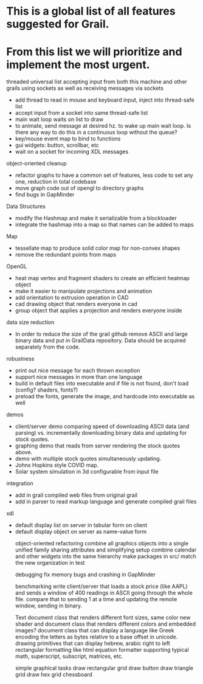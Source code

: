 # This is a global list of all features suggested for Grail.
# From this list we will prioritize and implement the most urgent.

threaded universal list accepting input from both this machine and other grails using sockets as well as receiving messages via sockets
* add thread to read in mouse and keyboard input, inject into thread-safe list
* accept input from a socket into same thread-safe list
* main wait loop waits on list to draw
* to animate, send message at desired hz. to wake up main wait loop. Is there any way to do this in a continuous loop without the queue?
* key/mouse event map to bind to functions
* gui widgets: button, scrollbar, etc
* wait on a socket for incoming XDL messages

object-oriented cleanup
* refactor graphs to have a common set of features, less code to set any one, reduction in total codebase
* move graph code out of opengl to directory graphs
* find bugs in GapMinder


Data Structures
* modify the Hashmap and make it serializable from a blockloader
* integrate the hashmap into a map so that names can be added to maps

Map
* tessellate map to produce solid color map for non-convex shapes
* remove the redundant points from maps


OpenGL
* heat map vertex and fragment shaders to create an efficient heatmap object
* make it easier to manipulate projections and animation
* add orientation to extrusion operation in CAD
* cad drawing object that renders everyone in cad
* group object that applies a projection and renders everyone inside

data size reduction
* In order to reduce the size of the grail github remove ASCII and large binary data and put in GrailData repository. Data should be acquired separately from the code.

robustness
* print out nice message for each thrown exception
* support nice messages in more than one language
* build in default files into executable and if file is not found, don't load (config? shaders, fonts?)
* preload the fonts, generate the image, and hardcode into executable as well

demos
* client/server demo comparing speed of downloading ASCII data (and parsing) vs. incrementally downloading binary data and updating for stock quotes.
* graphing demo that reads from server rendering the stock quotes above.
* demo with multiple stock quotes simultaneously updating.
* Johns Hopkins style COVID map.
* Solar system simulation in 3d configurable from input file

integration
* add in grail compiled web files from original grail
* add in parser to read markup language and generate compiled grail files

xdl
* default display list<object> on server in tabular form on client
* default display object on server as name-value form

object-oriented refactoring
combine all graphics objects into a single unified family sharing attributes and simplifying setup
combine calendar and other widgets into the same hierarchy
make packages in src/ match the new organization in test

debugging
fix memory bugs and crashing in GapMinder

benchmarking
write client/server that loads a stock price (like AAPL) and sends a window of 400 readings in ASCII going through the whole file. compare that to sending 1 at a time and updating the remote window, sending in binary.

Text
document class that renders different font sizes, same color
new shader and document class that renders different colors and embedded images?
document class that can display a language like Greek encoding the letters as bytes relative to a base offset in unicode.
drawing primitives that can display hebrew, arabic right to left
rectangular formatting like html
equation formatter supporting typical math, superscript, subscript, matrices, etc.


simple graphical tasks
draw rectangular grid
draw button
draw triangle grid
draw hex grid
chessboard
